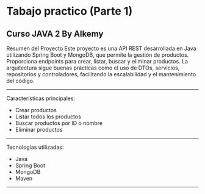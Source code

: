 # Tabajo practico (Parte 1)
## Curso JAVA 2 By Alkemy


Resumen del Proyecto
Este proyecto es una API REST desarrollada en Java utilizando Spring Boot y MongoDB, que permite la gestión de productos. 
Proporciona endpoints para crear, listar, buscar y eliminar productos. La arquitectura sigue buenas prácticas como el uso 
de DTOs, servicios, repositorios y controladores, facilitando la escalabilidad y el mantenimiento del código.

<hr></hr>

Características principales:
- Crear productos
- Listar todos los productos
- Buscar productos por ID o nombre
- Eliminar productos

<hr></hr>

Tecnologías utilizadas:
- Java
- Spring Boot
- MongoDB
- Maven

<hr></hr>
